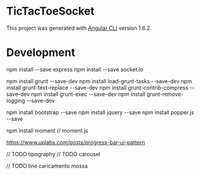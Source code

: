 # TicTacToeSocket

This project was generated with [Angular CLI](https://github.com/angular/angular-cli) version 1.6.2.

# Development
npm install --save express
npm install --save socket.io

npm install grunt --save-dev
npm install load-grunt-tasks --save-dev
npm install grunt-text-replace --save-dev
npm install grunt-contrib-compress --save-dev
npm install grunt-exec --save-dev
npm install grunt-remove-logging --save-dev

npm install bootstrap --save
npm install jquery --save
npm install popper.js --save

npm install moment // moment.js


https://www.uplabs.com/posts/progress-bar-ui-pattern

// TODO tipography
// TODO carousel

// TODO line caricamento mossa

